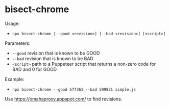 # bisect-chrome

Usage:
- `npx bisect-chrome [--good <revision>] [--bad <revision>] [<script>]`

Parameters:
- `--good`    revision that is known to be GOOD
- `--bad`     revision that is known to be BAD
- `<script>`  path to a Puppeteer script that returns a non-zero code for BAD and 0 for GOOD

Example:
- `npx bisect-chrome --good 577361 --bad 599821 simple.js`

Use https://omahaproxy.appspot.com/ to find revisions.
